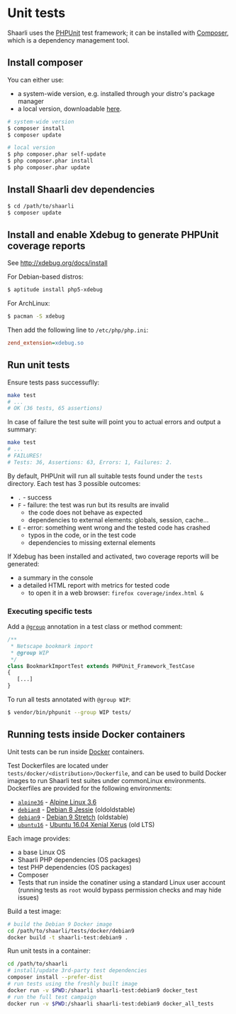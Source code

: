 # Unit tests

Shaarli uses the [PHPUnit](https://phpunit.de/) test framework; it can be installed with [Composer](https://getcomposer.org/), which is a dependency management tool.

## Install composer

You can either use:

- a system-wide version, e.g. installed through your distro's package manager
- a local version, downloadable [here](https://getcomposer.org/download/).

```bash
# system-wide version
$ composer install
$ composer update

# local version
$ php composer.phar self-update
$ php composer.phar install
$ php composer.phar update
```

## Install Shaarli dev dependencies

```bash
$ cd /path/to/shaarli
$ composer update
```

## Install and enable Xdebug to generate PHPUnit coverage reports

See http://xdebug.org/docs/install

For Debian-based distros:
```bash
$ aptitude install php5-xdebug
```
For ArchLinux:
```bash
$ pacman -S xdebug
```

Then add the following line to `/etc/php/php.ini`:
```ini
zend_extension=xdebug.so
```

## Run unit tests

Ensure tests pass successuflly:

```bash
make test
# ...
# OK (36 tests, 65 assertions)
```
In case of failure the test suite will point you to actual errors and output a summary:

```bash
make test
# ...
# FAILURES!
# Tests: 36, Assertions: 63, Errors: 1, Failures: 2.
```

By default, PHPUnit will run all suitable tests found under the `tests` directory. Each test has 3 possible outcomes:

- `.` - success
- `F` - failure: the test was run but its results are invalid
    - the code does not behave as expected
    - dependencies to external elements: globals, session, cache...
- `E` - error: something went wrong and the tested code has crashed
    - typos in the code, or in the test code
    - dependencies to missing external elements

If Xdebug has been installed and activated, two coverage reports will be generated:

- a summary in the console
- a detailed HTML report with metrics for tested code
    - to open it in a web browser: `firefox coverage/index.html &`


### Executing specific tests

Add a [`@group`](https://phpunit.de/manual/current/en/appendixes.annotations.html#appendixes.annotations.group) annotation in a test class or method comment:

```php
/**
 * Netscape bookmark import
 * @group WIP
 */
class BookmarkImportTest extends PHPUnit_Framework_TestCase
{
   [...]
}
```

To run all tests annotated with `@group WIP`:
```bash
$ vendor/bin/phpunit --group WIP tests/
```

## Running tests inside Docker containers

Unit tests can be run inside [Docker](Docker.md) containers.

Test Dockerfiles are located under `tests/docker/<distribution>/Dockerfile`, and can be used to build Docker images to run Shaarli test suites under commonLinux environments. Dockerfiles are provided for the following environments:

- [`alpine36`](https://github.com/shaarli/Shaarli/blob/master/tests/docker/alpine36/Dockerfile) - [Alpine Linux 3.6](https://www.alpinelinux.org/downloads/)
- [`debian8`](https://github.com/shaarli/Shaarli/blob/master/tests/docker/debian8/Dockerfile) - [Debian 8 Jessie](https://www.debian.org/DebianJessie) (oldoldstable)
- [`debian9`](https://github.com/shaarli/Shaarli/blob/master/tests/docker/debian9/Dockerfile) - [Debian 9 Stretch](https://wiki.debian.org/DebianStretch) (oldstable)
- [`ubuntu16`](https://github.com/shaarli/Shaarli/blob/master/tests/docker/ubuntu16/Dockerfile) - [Ubuntu 16.04 Xenial Xerus](http://releases.ubuntu.com/16.04/) (old LTS)

Each image provides:
- a base Linux OS
- Shaarli PHP dependencies (OS packages)
- test PHP dependencies (OS packages)
- Composer
- Tests that run inside the conatiner using a standard Linux user account (running tests as `root` would bypass permission checks and may hide issues)

Build a test image:

```bash
# build the Debian 9 Docker image
cd /path/to/shaarli/tests/docker/debian9
docker build -t shaarli-test:debian9 .
```

Run unit tests in a container:

```bash
cd /path/to/shaarli
# install/update 3rd-party test dependencies
composer install --prefer-dist
# run tests using the freshly built image
docker run -v $PWD:/shaarli shaarli-test:debian9 docker_test
# run the full test campaign
docker run -v $PWD:/shaarli shaarli-test:debian9 docker_all_tests
```
